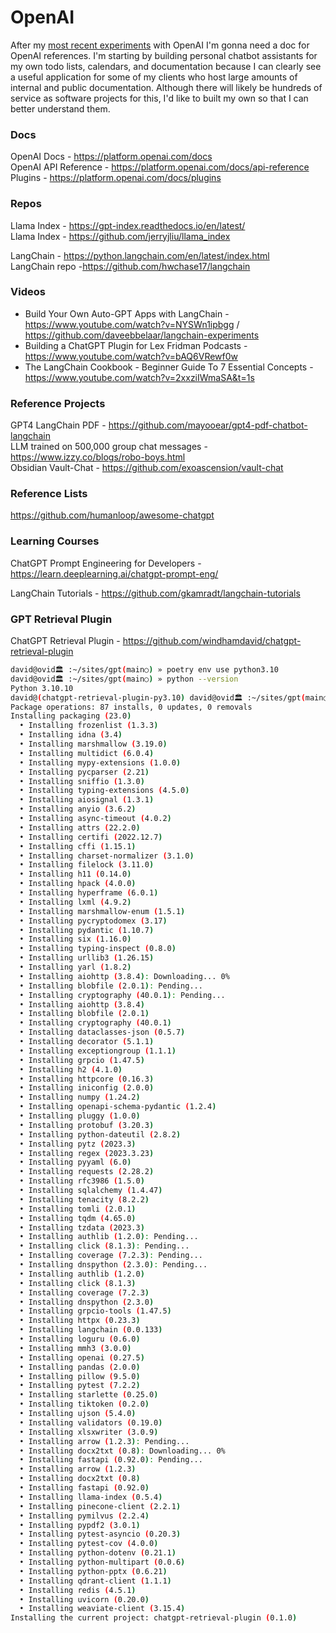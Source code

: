 # OpenAI

After my [most recent experiments](https://davidawindham.com/artificial-intelligence-2/) with OpenAI I'm gonna need a doc for OpenAI references. I'm starting by building personal chatbot assistants for my own todo lists, calendars, and documentation because I can clearly see a useful application for some of my clients who host large amounts of internal and public documentation. Although there will likely be hundreds of service as software projects for this, I'd like to built my own so that I can better understand them. 

### Docs

OpenAI Docs - <https://platform.openai.com/docs>  
OpenAI API Reference - <https://platform.openai.com/docs/api-reference>  
Plugins - <https://platform.openai.com/docs/plugins>  



### Repos

Llama Index - <https://gpt-index.readthedocs.io/en/latest/>  
Llama Index - <https://github.com/jerryjliu/llama_index>

LangChain - <https://python.langchain.com/en/latest/index.html>  
LangChain repo -<https://github.com/hwchase17/langchain>



### Videos

- Build Your Own Auto-GPT Apps with LangChain - <https://www.youtube.com/watch?v=NYSWn1ipbgg> / <https://github.com/daveebbelaar/langchain-experiments>
- Building a ChatGPT Plugin for Lex Fridman Podcasts - <https://www.youtube.com/watch?v=bAQ6VRewf0w>
- The LangChain Cookbook - Beginner Guide To 7 Essential Concepts - <https://www.youtube.com/watch?v=2xxziIWmaSA&t=1s>


### Reference Projects

GPT4 LangChain PDF - <https://github.com/mayooear/gpt4-pdf-chatbot-langchain>  
LLM trained on 500,000 group chat messages - <https://www.izzy.co/blogs/robo-boys.html>  
Obsidian Vault-Chat - <https://github.com/exoascension/vault-chat>  

### Reference Lists

<https://github.com/humanloop/awesome-chatgpt>  



### Learning Courses

ChatGPT Prompt Engineering for Developers - <https://learn.deeplearning.ai/chatgpt-prompt-eng/>

LangChain Tutorials - <https://github.com/gkamradt/langchain-tutorials>

### GPT Retrieval Plugin 

ChatGPT Retrieval Plugin - <https://github.com/windhamdavid/chatgpt-retrieval-plugin>  


```bash
david@ovid🏛 :~/sites/gpt(main○) » poetry env use python3.10
david@ovid🏛 :~/sites/gpt(main○) » python --version
Python 3.10.10
david@(chatgpt-retrieval-plugin-py3.10) david@ovid🏛 :~/sites/gpt(main○) » poetry install
Package operations: 87 installs, 0 updates, 0 removals
Installing packaging (23.0)
  • Installing frozenlist (1.3.3)
  • Installing idna (3.4)
  • Installing marshmallow (3.19.0)
  • Installing multidict (6.0.4)
  • Installing mypy-extensions (1.0.0)
  • Installing pycparser (2.21)
  • Installing sniffio (1.3.0)
  • Installing typing-extensions (4.5.0)
  • Installing aiosignal (1.3.1)
  • Installing anyio (3.6.2)
  • Installing async-timeout (4.0.2)
  • Installing attrs (22.2.0)
  • Installing certifi (2022.12.7)
  • Installing cffi (1.15.1)
  • Installing charset-normalizer (3.1.0)
  • Installing filelock (3.11.0)
  • Installing h11 (0.14.0)
  • Installing hpack (4.0.0)
  • Installing hyperframe (6.0.1)
  • Installing lxml (4.9.2)
  • Installing marshmallow-enum (1.5.1)
  • Installing pycryptodomex (3.17)
  • Installing pydantic (1.10.7)
  • Installing six (1.16.0)
  • Installing typing-inspect (0.8.0)
  • Installing urllib3 (1.26.15)
  • Installing yarl (1.8.2)
  • Installing aiohttp (3.8.4): Downloading... 0%
  • Installing blobfile (2.0.1): Pending...
  • Installing cryptography (40.0.1): Pending...
  • Installing aiohttp (3.8.4)
  • Installing blobfile (2.0.1)
  • Installing cryptography (40.0.1)
  • Installing dataclasses-json (0.5.7)
  • Installing decorator (5.1.1)
  • Installing exceptiongroup (1.1.1)
  • Installing grpcio (1.47.5)
  • Installing h2 (4.1.0)
  • Installing httpcore (0.16.3)
  • Installing iniconfig (2.0.0)
  • Installing numpy (1.24.2)
  • Installing openapi-schema-pydantic (1.2.4)
  • Installing pluggy (1.0.0)
  • Installing protobuf (3.20.3)
  • Installing python-dateutil (2.8.2)
  • Installing pytz (2023.3)
  • Installing regex (2023.3.23)
  • Installing pyyaml (6.0)
  • Installing requests (2.28.2)
  • Installing rfc3986 (1.5.0)
  • Installing sqlalchemy (1.4.47)
  • Installing tenacity (8.2.2)
  • Installing tomli (2.0.1)
  • Installing tqdm (4.65.0)
  • Installing tzdata (2023.3)
  • Installing authlib (1.2.0): Pending...
  • Installing click (8.1.3): Pending...
  • Installing coverage (7.2.3): Pending...
  • Installing dnspython (2.3.0): Pending...
  • Installing authlib (1.2.0)
  • Installing click (8.1.3)
  • Installing coverage (7.2.3)
  • Installing dnspython (2.3.0)
  • Installing grpcio-tools (1.47.5)
  • Installing httpx (0.23.3)
  • Installing langchain (0.0.133)
  • Installing loguru (0.6.0)
  • Installing mmh3 (3.0.0)
  • Installing openai (0.27.5)
  • Installing pandas (2.0.0)
  • Installing pillow (9.5.0)
  • Installing pytest (7.2.2)
  • Installing starlette (0.25.0)
  • Installing tiktoken (0.2.0)
  • Installing ujson (5.4.0)
  • Installing validators (0.19.0)
  • Installing xlsxwriter (3.0.9)
  • Installing arrow (1.2.3): Pending...
  • Installing docx2txt (0.8): Downloading... 0%
  • Installing fastapi (0.92.0): Pending...
  • Installing arrow (1.2.3)
  • Installing docx2txt (0.8)
  • Installing fastapi (0.92.0)
  • Installing llama-index (0.5.4)
  • Installing pinecone-client (2.2.1)
  • Installing pymilvus (2.2.4)
  • Installing pypdf2 (3.0.1)
  • Installing pytest-asyncio (0.20.3)
  • Installing pytest-cov (4.0.0)
  • Installing python-dotenv (0.21.1)
  • Installing python-multipart (0.0.6)
  • Installing python-pptx (0.6.21)
  • Installing qdrant-client (1.1.1)
  • Installing redis (4.5.1)
  • Installing uvicorn (0.20.0)
  • Installing weaviate-client (3.15.4)
Installing the current project: chatgpt-retrieval-plugin (0.1.0)
```
